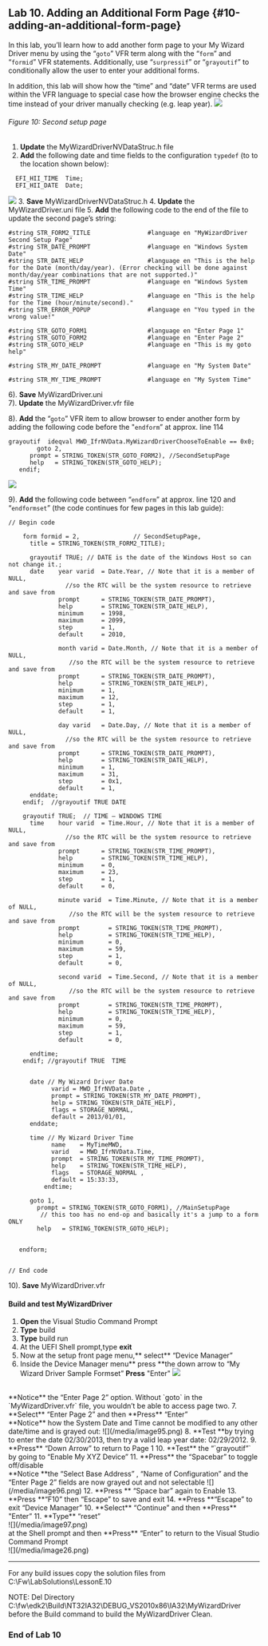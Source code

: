 <!--- @file
 file

Copyright (c) 2018, Intel Corporation. All rights reserved.<BR>

Redistribution and use in source (original document form) and 'compiled'
forms (converted to PDF, epub, HTML and other formats) with or without
modification, are permitted provided that the following conditions are met:

1) Redistributions of source code (original document form) must retain the
above copyright notice, this list of conditions and the following
disclaimer as the first lines of this file unmodified.

2) Redistributions in compiled form (transformed to other DTDs, converted to
PDF, epub, HTML and other formats) must reproduce the above copyright
notice, this list of conditions and the following disclaimer in the
documentation and/or other materials provided with the distribution.

THIS DOCUMENTATION IS PROVIDED BY TIANOCORE PROJECT "AS IS" AND ANY EXPRESS OR
IMPLIED WARRANTIES, INCLUDING, BUT NOT LIMITED TO, THE IMPLIED WARRANTIES OF
MERCHANTABILITY AND FITNESS FOR A PARTICULAR PURPOSE ARE DISCLAIMED. IN NO
EVENT SHALL TIANOCORE PROJECT BE LIABLE FOR ANY DIRECT, INDIRECT, INCIDENTAL,
SPECIAL, EXEMPLARY, OR CONSEQUENTIAL DAMAGES (INCLUDING, BUT NOT LIMITED TO,
PROCUREMENT OF SUBSTITUTE GOODS OR SERVICES; LOSS OF USE, DATA, OR PROFITS;
OR BUSINESS INTERRUPTION) HOWEVER CAUSED AND ON ANY THEORY OF LIABILITY,
WHETHER IN CONTRACT, STRICT LIABILITY, OR TORT (INCLUDING NEGLIGENCE OR
OTHERWISE) ARISING IN ANY WAY OUT OF THE USE OF THIS DOCUMENTATION, EVEN IF
ADVISED OF THE POSSIBILITY OF SUCH DAMAGE.

-->
## Lab 10\. Adding an Additional Form Page {#10-adding-an-additional-form-page}

In this lab, you’ll learn how to add another form page to your My Wizard Driver menu by using the “`goto`” VFR term along with the “`form`” and “`formid`” VFR statements. Additionally, use “`surpressif`” or “`grayoutif`” to conditionally allow the user to enter your additional forms.

In addition, this lab will show how the “time” and “date” VFR terms are used within the VFR language to special case how the browser engine checks the time instead of your driver manually checking (e.g. leap year).
![](/media/image91.png)
###### Figure 10: Second setup page

1. **Update** the MyWizardDriverNVDataStruc.h file 
2. **Add** the following date and time fields to the configuration `typedef` (to to the location shown below): 
```
  EFI_HII_TIME  Time;
  EFI_HII_DATE  Date;
```
![](/media/image92.png)
3. **Save** MyWizardDriverNVDataStruc.h 
4. **Update** the MyWizardDriver.uni file 
5. **Add** the following code to the end of the file to update the second page’s string:<br>

```
#string STR_FORM2_TITLE                #language en "MyWizardDriver Second Setup Page"
#string STR_DATE_PROMPT                #language en "Windows System Date"
#string STR_DATE_HELP                  #language en "This is the help for the Date (month/day/year). (Error checking will be done against month/day/year combinations that are not supported.)"
#string STR_TIME_PROMPT                #language en "Windows System Time"
#string STR_TIME_HELP                  #language en "This is the help for the Time (hour/minute/second)."
#string STR_ERROR_POPUP                #language en "You typed in the wrong value!"
 
#string STR_GOTO_FORM1                 #language en "Enter Page 1"
#string STR_GOTO_FORM2                 #language en "Enter Page 2"
#string STR_GOTO_HELP                  #language en "This is my goto help"
          
#string STR_MY_DATE_PROMPT             #language en "My System Date"
 
#string STR_MY_TIME_PROMPT             #language en "My System Time"

```

6). **Save** MyWizardDriver.uni <br>
7). **Update** the MyWizardDriver.vfr file <br>

8). **Add** the “`goto`” VFR item to allow browser to ender another form by adding the following code before the "`endform`” at approx. line 114 <Br>



```
grayoutif  ideqval MWD_IfrNVData.MyWizardDriverChooseToEnable == 0x0;
        goto 2,
      prompt = STRING_TOKEN(STR_GOTO_FORM2), //SecondSetupPage  
      help   = STRING_TOKEN(STR_GOTO_HELP);
   endif;

```
![](/media/image93.png)<br>

9).  **Add** the following code between “`endform`” at approx. line 120 and “`endformset`” (the code continues for few pages in this lab guide):

```
// Begin code

    form formid = 2,               // SecondSetupPage,
      title = STRING_TOKEN(STR_FORM2_TITLE); 

      grayoutif TRUE; // DATE is the date of the Windows Host so can not change it.;
      date    year varid  = Date.Year, // Note that it is a member of NULL, 
                //so the RTC will be the system resource to retrieve and save from
              prompt      = STRING_TOKEN(STR_DATE_PROMPT),
              help        = STRING_TOKEN(STR_DATE_HELP),
              minimum     = 1998,
              maximum     = 2099,
              step        = 1,
              default     = 2010,

              month varid = Date.Month, // Note that it is a member of NULL, 
                 //so the RTC will be the system resource to retrieve and save from
              prompt      = STRING_TOKEN(STR_DATE_PROMPT),
              help        = STRING_TOKEN(STR_DATE_HELP),
              minimum     = 1,
              maximum     = 12,
              step        = 1,
              default     = 1,

              day varid   = Date.Day, // Note that it is a member of NULL, 
                //so the RTC will be the system resource to retrieve and save from
              prompt      = STRING_TOKEN(STR_DATE_PROMPT),
              help        = STRING_TOKEN(STR_DATE_HELP),
              minimum     = 1,
              maximum     = 31,
              step        = 0x1,
              default     = 1,
      enddate;
    endif;  //grayoutif TRUE DATE

    grayoutif TRUE;  // TIME – WINDOWS TIME
      time    hour varid  = Time.Hour, // Note that it is a member of NULL, 
                //so the RTC will be the system resource to retrieve and save from
              prompt      = STRING_TOKEN(STR_TIME_PROMPT),
              help        = STRING_TOKEN(STR_TIME_HELP),
              minimum     = 0,
              maximum     = 23,
              step        = 1,
              default     = 0,

              minute varid  = Time.Minute, // Note that it is a member of NULL, 
                 //so the RTC will be the system resource to retrieve and save from
              prompt        = STRING_TOKEN(STR_TIME_PROMPT),
              help          = STRING_TOKEN(STR_TIME_HELP),
              minimum       = 0,
              maximum       = 59,
              step          = 1,
              default       = 0,

              second varid  = Time.Second, // Note that it is a member of NULL, 
                 //so the RTC will be the system resource to retrieve and save from
              prompt        = STRING_TOKEN(STR_TIME_PROMPT),
              help          = STRING_TOKEN(STR_TIME_HELP),
	          minimum       = 0,
              maximum       = 59,
              step          = 1,
              default       = 0,

      endtime;
    endif; //grayoutif TRUE  TIME 

      
	  date // My Wizard Driver Date
	        varid = MWD_IfrNVData.Date ,
			prompt = STRING_TOKEN(STR_MY_DATE_PROMPT),
			help = STRING_TOKEN(STR_DATE_HELP),
			flags = STORAGE_NORMAL,
			default = 2013/01/01,
	  enddate;

	  time // My Wizard Driver Time
            name    = MyTimeMWD, 
            varid   = MWD_IfrNVData.Time, 
            prompt  = STRING_TOKEN(STR_MY_TIME_PROMPT), 
            help    = STRING_TOKEN(STR_TIME_HELP), 
            flags   = STORAGE_NORMAL ,
            default = 15:33:33, 
          endtime;

	  goto 1,
        prompt = STRING_TOKEN(STR_GOTO_FORM1), //MainSetupPage  
         // this too has no end-op and basically it's a jump to a form ONLY
        help   = STRING_TOKEN(STR_GOTO_HELP);


   endform;


// End code
```

10). **Save** MyWizardDriver.vfr 

#### Build and test MyWizardDriver

1. **Open** the Visual Studio Command Prompt
2. **Type** build
3. **Type** build run
4. At the UEFI Shell prompt,type **exit**<br>
5. Now at the setup front page menu,** select** “Device Manager”
6. Inside the Device Manager menu** press **the down arrow to “My Wizard Driver Sample Formset” **Press** "Enter" 
![](/media/image94.png)
<br>
**Notice**  the “Enter Page 2” option.  Without `goto` in the `MyWizardDriver.vfr` file, you wouldn’t be able to access page two.  
7. **Select** “Enter Page 2” and then **Press** “Enter” <br>
**Notice** how the System Date and Time cannot be modified to any other date/time and is grayed out:
![](/media/image95.png)
8. **Test **by trying to enter the date 02/30/2013, then try a valid leap year date: 02/29/2012.
9. **Press** “Down Arrow” to return to Page 1 
10. **Test** the “`grayoutif”` by going to “Enable My XYZ Device”
11. **Press** the “Spacebar” to toggle off/disable<br>
**Notice **the “Select Base Address” , “Name of Configuration” and the “Enter Page 2” fields are now grayed out and not selectable
![](/media/image96.png)
12. **Press ** “Space bar” again to Enable
13. **Press **“F10” then “Escape” to save and exit
14. **Press **“Escape” to exit “Device Manager”
10. **Select** “Continue” and then **Press** "Enter”
11. **Type** “reset” <br>
![](/media/image97.png) <br>
at the Shell prompt and then **Press** “Enter” to return to the Visual Studio Command Prompt <br>
![](/media/image26.png)

---

For any build issues copy the solution files from C:\Fw\LabSolutions\LessonE.10

NOTE: Del Directory C:\fw\edk2\Build\NT32IA32\DEBUG_VS2010x86\IA32\MyWizardDriver before the Build command to build the MyWizardDriver Clean.

### End of Lab 10